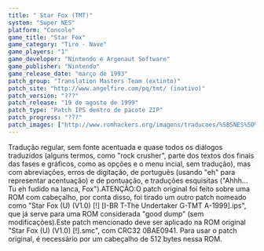 ```yaml
---
title: " Star Fox (TMT)"
system: "Super NES"
platform: "Console"
game_title: "Star Fox"
game_category: "Tiro - Nave"
game_players: "1"
game_developer: "Nintendo e Argonaut Software"
game_publisher: "Nintendo"
game_release_date: "março de 1993"
patch_group: "Translation Masters Team (extinto)"
patch_site: "http://www.angelfire.com/pq/tmt/ (inativo)"
patch_version: "???"
patch_release: "19 de agosto de 1999"
patch_type: "Patch IPS dentro de pacote ZIP"
patch_progress: "???"
patch_images: ["http://www.romhackers.org/imagens/traducoes/%5BSNES%5D%20Star%20Fox%20-%201.png","http://www.romhackers.org/imagens/traducoes/%5BSNES%5D%20Star%20Fox%20-%20TMT%20-%202.png","http://www.romhackers.org/imagens/traducoes/%5BSNES%5D%20Star%20Fox%20-%20TMT%20-%203.png"]
---
```

Tradução regular, sem fonte acentuada e quase todos os diálogos traduzidos (alguns termos, como "rock crusher", parte dos textos dos finais das fases e gráficos, como as opções e o menu incial, sem tradução), mas com abreviações, erros de digitação, de português (usando "eh" para representar acentuação) e de pontuação, e traduções esquisitas ("Ahhh... Tu eh fudido na lanca, Fox").ATENÇÃO:O patch original foi feito sobre uma ROM com cabeçalho, por conta disso, foi tirado um outro patch nomeado como "Star Fox (U) (V1.0) [!] [I-BR T-The Undertaker G-TMT A-1999].ips", que já serve para uma ROM considerada "good dump" (sem modificações).Este patch mencionado deve ser aplicado na ROM original "Star Fox (U) (V1.0) [!].smc", com CRC32 0BAE0941. Para usar o patch original, é necessário por um cabeçalho de 512 bytes nessa ROM.